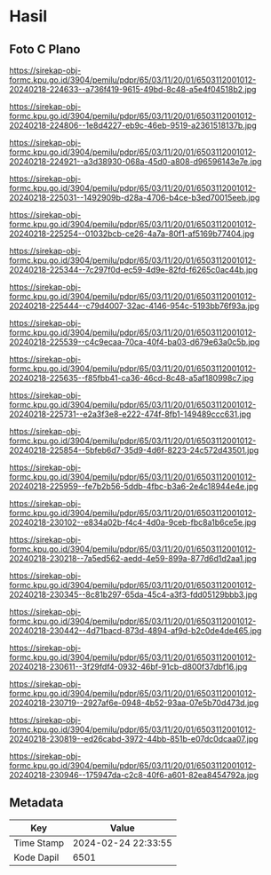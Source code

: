 # Hasil

## Foto C Plano

https://sirekap-obj-formc.kpu.go.id/3904/pemilu/pdpr/65/03/11/20/01/6503112001012-20240218-224633--a736f419-9615-49bd-8c48-a5e4f04518b2.jpg

https://sirekap-obj-formc.kpu.go.id/3904/pemilu/pdpr/65/03/11/20/01/6503112001012-20240218-224806--1e8d4227-eb9c-46eb-9519-a2361518137b.jpg

https://sirekap-obj-formc.kpu.go.id/3904/pemilu/pdpr/65/03/11/20/01/6503112001012-20240218-224921--a3d38930-068a-45d0-a808-d96596143e7e.jpg

https://sirekap-obj-formc.kpu.go.id/3904/pemilu/pdpr/65/03/11/20/01/6503112001012-20240218-225031--1492909b-d28a-4706-b4ce-b3ed70015eeb.jpg

https://sirekap-obj-formc.kpu.go.id/3904/pemilu/pdpr/65/03/11/20/01/6503112001012-20240218-225254--01032bcb-ce26-4a7a-80f1-af5169b77404.jpg

https://sirekap-obj-formc.kpu.go.id/3904/pemilu/pdpr/65/03/11/20/01/6503112001012-20240218-225344--7c297f0d-ec59-4d9e-82fd-f6265c0ac44b.jpg

https://sirekap-obj-formc.kpu.go.id/3904/pemilu/pdpr/65/03/11/20/01/6503112001012-20240218-225444--c79d4007-32ac-4146-954c-5193bb76f93a.jpg

https://sirekap-obj-formc.kpu.go.id/3904/pemilu/pdpr/65/03/11/20/01/6503112001012-20240218-225539--c4c9ecaa-70ca-40f4-ba03-d679e63a0c5b.jpg

https://sirekap-obj-formc.kpu.go.id/3904/pemilu/pdpr/65/03/11/20/01/6503112001012-20240218-225635--f85fbb41-ca36-46cd-8c48-a5af180998c7.jpg

https://sirekap-obj-formc.kpu.go.id/3904/pemilu/pdpr/65/03/11/20/01/6503112001012-20240218-225731--e2a3f3e8-e222-474f-8fb1-149489ccc631.jpg

https://sirekap-obj-formc.kpu.go.id/3904/pemilu/pdpr/65/03/11/20/01/6503112001012-20240218-225854--5bfeb6d7-35d9-4d6f-8223-24c572d43501.jpg

https://sirekap-obj-formc.kpu.go.id/3904/pemilu/pdpr/65/03/11/20/01/6503112001012-20240218-225959--fe7b2b56-5ddb-4fbc-b3a6-2e4c18944e4e.jpg

https://sirekap-obj-formc.kpu.go.id/3904/pemilu/pdpr/65/03/11/20/01/6503112001012-20240218-230102--e834a02b-f4c4-4d0a-9ceb-fbc8a1b6ce5e.jpg

https://sirekap-obj-formc.kpu.go.id/3904/pemilu/pdpr/65/03/11/20/01/6503112001012-20240218-230218--7a5ed562-aedd-4e59-899a-877d6d1d2aa1.jpg

https://sirekap-obj-formc.kpu.go.id/3904/pemilu/pdpr/65/03/11/20/01/6503112001012-20240218-230345--8c81b297-65da-45c4-a3f3-fdd05129bbb3.jpg

https://sirekap-obj-formc.kpu.go.id/3904/pemilu/pdpr/65/03/11/20/01/6503112001012-20240218-230442--4d71bacd-873d-4894-af9d-b2c0de4de465.jpg

https://sirekap-obj-formc.kpu.go.id/3904/pemilu/pdpr/65/03/11/20/01/6503112001012-20240218-230611--3f29fdf4-0932-46bf-91cb-d800f37dbf16.jpg

https://sirekap-obj-formc.kpu.go.id/3904/pemilu/pdpr/65/03/11/20/01/6503112001012-20240218-230719--2927af6e-0948-4b52-93aa-07e5b70d473d.jpg

https://sirekap-obj-formc.kpu.go.id/3904/pemilu/pdpr/65/03/11/20/01/6503112001012-20240218-230819--ed26cabd-3972-44bb-851b-e07dc0dcaa07.jpg

https://sirekap-obj-formc.kpu.go.id/3904/pemilu/pdpr/65/03/11/20/01/6503112001012-20240218-230946--175947da-c2c8-40f6-a601-82ea8454792a.jpg


## Metadata

| Key        | Value               |
| ---------- | ------------------- |
| Time Stamp | 2024-02-24 22:33:55 |
| Kode Dapil | 6501                |



